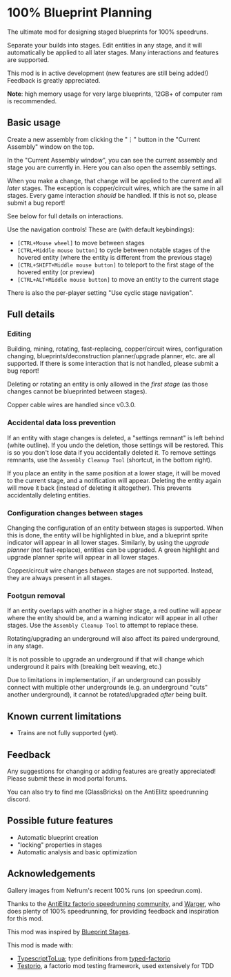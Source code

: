 # 100% Blueprint Planning

The ultimate mod for designing staged blueprints for 100% speedruns.

Separate your builds into stages. Edit entities in any stage, and it will automatically be applied to all later stages. Many interactions and features are supported.

This mod is in active development (new features are still being added!) Feedback is greatly appreciated.

**Note**: high memory usage for very large blueprints, 12GB+ of computer ram is recommended.

## Basic usage

Create a new assembly from clicking the "⋮" button in the "Current Assembly" window on the top.

In the "Current Assembly window", you can see the current assembly and stage you are currently in.
Here you can also open the assembly settings.

When you make a change, that change will be applied to the current and all _later_ stages. The exception is copper/circuit wires, which are the same in all stages.
Every game interaction _should_ be handled. If this is not so, please submit a bug report!

See below for full details on interactions.

Use the navigation controls! These are (with default keybindings):

- `[CTRL+Mouse wheel]` to move between stages
- `[CTRL+Middle mouse button]` to cycle between notable stages of the hovered entity (where the entity is different from the previous stage)
- `[CTRL+SHIFT+Middle mouse button]` to teleport to the first stage of the hovered entity (or preview)
- `[CTRL+ALT+Middle mouse button]` to move an entity to the current stage

There is also the per-player setting "Use cyclic stage navigation".

## Full details

### Editing

Building, mining, rotating, fast-replacing, copper/circuit wires, configuration changing, blueprints/deconstruction planner/upgrade planner, etc. are all supported. If there is some interaction that is not handled, please submit a bug report!

Deleting or rotating an entity is only allowed in the _first stage_ (as those changes cannot be blueprinted between stages).

Copper cable wires are handled since v0.3.0.

### Accidental data loss prevention

If an entity with stage changes is deleted, a "settings remnant" is left behind (white outline). If you undo the deletion, those settings will be restored. This is so you don't lose data if you accidentally deleted it.
To remove settings remnants, use the `Assembly Cleanup Tool` (shortcut, in the bottom right).

If you place an entity in the same position at a lower stage, it will be moved to the current stage, and a notification will appear. Deleting the entity again will move it back (instead of deleting it altogether). This prevents accidentally deleting entities.

### Configuration changes between stages

Changing the configuration of an entity between stages is supported. When this is done, the entity will be highlighted in blue, and a blueprint sprite indicator will appear in all lower stages.
Similarly, by using the _upgrade planner_ (not fast-replace), entities can be upgraded. A green highlight and upgrade planner sprite will appear in all lower stages.

Copper/circuit wire changes _between_ stages are not supported. Instead, they are always present in all stages.

### Footgun removal

If an entity overlaps with another in a higher stage, a red outline will appear where the entity should be, and a warning indicator will appear in all other stages. Use the `Assembly Cleanup Tool` to attempt to replace these.

Rotating/upgrading an underground will also affect its paired underground, in any stage.

It is not possible to upgrade an underground if that will change which underground it pairs with (breaking belt weaving, etc.)

Due to limitations in implementation, if an underground can possibly connect with multiple other undergrounds (e.g. an underground "cuts" another underground), it cannot be rotated/upgraded _after_ being built.

## Known current limitations

- Trains are not fully supported (yet).

## Feedback

Any suggestions for changing or adding features are greatly appreciated!
Please submit these in mod portal forums.

You can also try to find me (GlassBricks) on the AntiElitz speedrunning discord.

## Possible future features

- Automatic blueprint creation
- "locking" properties in stages
- Automatic analysis and basic optimization

## Acknowledgements

Gallery images from Nefrum's recent 100% runs (on speedrun.com).

Thanks to the [AntiElitz factorio speedrunning community](https://discord.gg/AntiElitz), and [Warger](https://discord.com/invite/nfkbu6qSCj), who does plenty of 100% speedrunning, for providing feedback and inspiration for this mod.

This mod was inspired by [Blueprint Stages](https://mods.factorio.com/mod/blueprint-stages).

This mod is made with:

- [TypescriptToLua](https://typescripttolua.github.io/); type definitions from [typed-factorio](https://github.com/GlassBricks/typed-factorio)
- [Testorio](https://mods.factorio.com/mod/testorio), a factorio mod testing framework, used extensively for TDD
